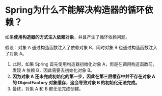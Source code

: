 # Spring为什么不能解决构造器的循环依赖？

如果**使用构造器的方式注入依赖对象**，并且产生了循环依赖问题。

假设：对象 A 通过构造函数注入了依赖对象 B，同时对象 B 也通过构造函数注入了对象 A。

1. 此时，如果 Spring 首先使用构造器初始化对象 A，但是在调用构造函数前，发现 A 依赖 B，因此需要去初始化对象 B。
2. **因为对象 A 还未完成初始化的第一步，因此在第三层缓存中并不存在对象 A 的 ObjectFactory 对象缓存，这会导致对象 B 的初始化无法完成。**
3. 最终，对象 A 和 B 都无法完成创建。
